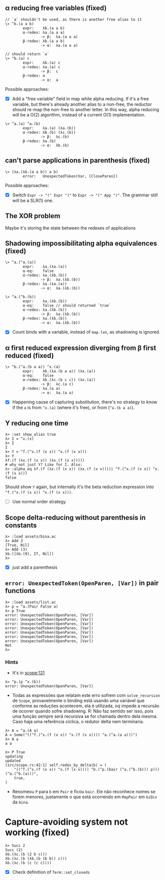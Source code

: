 ## α reducing free variables (fixed)
```
// `a` shouldn't be used, as there is another free alias to it
\> ^b.(a a b)             
        expr:    λb.(a a b)
        α-redex: λa.(a a a)
                -> β:  λa.(a a a)
        β-redex: λb.(a a b)
                -> α:  λa.(a a a)

// should return `a`
\> ^b.(a) c
        expr:    λb.(a) c
        α-redex: λa.(a) c
                -> β:  c
        β-redex: a
                -> α:  a
```
Possible approaches:
- [x] Add a "free variable" field in map while alpha reducing. If it's a free variable, but there's already another alias to a non-free, the reductor should re-map the non-free to another letter. In this way, alpha reducing will be a O(2) algorithm, instead of a current O(1) implementation.

```
\> ^a.(a) ^a.(b) 
        expr:    λa.(a) (λa.(b))
        α-redex: λb.(b) (λc.(b))
                -> β:  λc.(b)
        β-redex: λa.(b)
                -> α:  λb.(b)
```

## can't parse applications in parenthesis (fixed)
```
\> (λa.(λb.(a a b)) a b)
        error:   UnexpectedToken(Var, [CloseParen])
```
Possible approaches:
- [x] Switch `Expr -> "(" Expr ")"` to `Expr -> "(" App ")"`. The grammar still will be a SLR(1) one.


## The XOR problem
Maybe it's storing the state between the redexes of applications

## Shadowing impossibilitating alpha equivalences (fixed)
```
\> ^a.(^a.(a))
        expr:    λa.(λa.(a))
        α-eq:    false
        α-redex: λa.(λb.(b))
                -> β:  λa.(λb.(b))
        β-redex: λa.(λa.(a))
                -> α:  λa.(λb.(b))

\> ^a.(^b.(b))
        expr:    λa.(λb.(b))
        α-eq:    false // should returned `true`
        α-redex: λa.(λb.(b))
                -> β:  λa.(λb.(b))
        β-redex: λa.(λb.(b))
                -> α:  λa.(λb.(b))
```

- [x] Count binds with a variable, instead of `map.len`, as shadowing is ignored.

## α first reduced expression diverging from β first reduced (fixed)
```
\> ^b.(^a.(b a a)) ^x.(a)
        expr:    λb.(λa.(b a a)) (λx.(a))
        α-eq:    false
        α-redex: λb.(λc.(b c c)) (λx.(a))
                -> β:  λc.(a c)
        β-redex: λa.(a a)
                -> α:  λa.(a a)
```

- [x] Happening cause of capturing substitution, there's no strategy to know if the `a` is from `^x.(a)` (where it's free), or from (`^a.(b a a)`).

## Y reducing one time
```
λ> :set show_alias true
λ> I = ^x.(x)
λ> I
I
λ> Y = ^f.(^x.(f (x x)) ^x.(f (x x)))
λ> Y
λf.(f (λx.(f (x x)) (λx.(f (x x)))))
# why not just Y? Like for I. Also:
λ> :alpha_eq λf.(f (λx.(f (x x)) (λx.(f (x x))))) ^f.(^x.(f (x x)) ^x.(f (x x)))
false
```
Should show `Y` again, but internally it's the beta reduction expression into `^f.(^x.(f (x x)) ^x.(f (x x)))`.

- [ ] Use normal order strategy

## Scope delta-reducing without parenthesis in constants
```
λ> :load assets/bina.ac
λ> Add 3
[True, Nil]
λ> Add (3)
λb.([λb.(0), If, Nil])
λ> 
```

- [x] just add a parenthesis

## `error: UnexpectedToken(OpenParen, [Var])` in pair functions
```
λ> :load assets/list.ac
λ> p = ^a.(Pair False a)
λ> p True
error: UnexpectedToken(OpenParen, [Var])
error: UnexpectedToken(OpenParen, [Var])
error: UnexpectedToken(OpenParen, [Var])
error: UnexpectedToken(OpenParen, [Var])
error: UnexpectedToken(OpenParen, [Var])
error: UnexpectedToken(OpenParen, [Var])
error: UnexpectedToken(OpenParen, [Var])
Not
λ> 

```

### Hints
- It's in [scope:121](src/scope.rs)
```
λ> ^p.(p ^x.(b))
error: UnexpectedToken(OpenParen, [Var])
```
- Todas as expressões que relatam este erro sofrem com `solve_recursion` de `Scope`, provavelmente o binding está usando uma variável que conforme as reduções acontecem, ela é utilizada, oq impede a recursão de ocorrer quando sofre shadowing.
R: Não faz sentido ser isso, pois uma função sempre será recursiva se for chamada dentro dela mesma. Caso haja uma referência cíclica, o redutor delta nem terminaria.
```
λ> A = ^a.(A a)
A = Some("((^f.(^x.(f (x x)) ^x.(f (x x)))) ^a.(^a.(a a)))")
λ> A a
a a
```
``` 
λ> P True
updating
updated
[src/scope.rs:42:1] self.redex_by_delta(b) = (
    "((^f.(^x.(f (x x)) ^x.(f (x x)))) ^b.(^p.(bair (^a.(^b.(b))) p))) (^a.(^b.(a)))",
    true,
)
```
- Renomeou `P` para `b` em `Pair` e ficou `bair`. Ele não reconhece nomes se forem menores, justamente o que está ocorrendo em `MapPair` em `biDiv` da `bina`.

# Capture-avoiding system not working (fixed)
```
λ> Succ 2
Succ (2)
λb.(λc.(b (2 b c)))
λb.(λc.(b (λb.(b (b b)) c)))
λb.(λc.(b (c (c c))))
```
- [x] Check definition of `Term::set_closeds`
